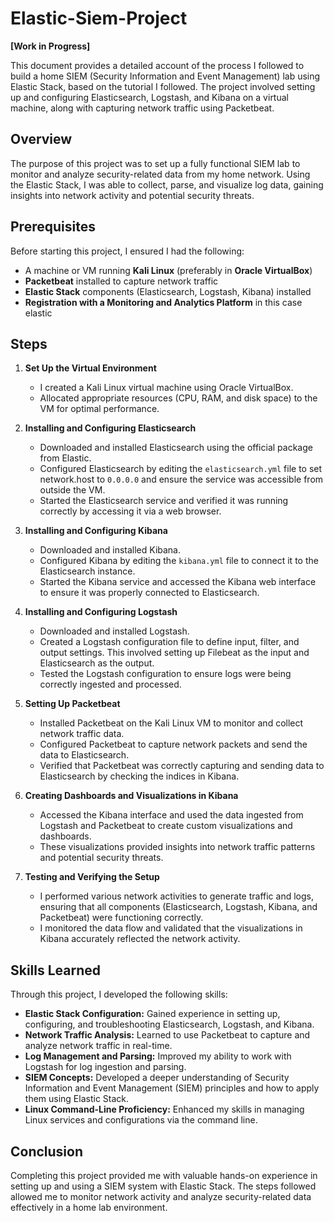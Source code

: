 # Elastic-Siem-Project 

**[Work in Progress]**

This document provides a detailed account of the process I followed to build a home SIEM (Security Information and Event Management) lab using Elastic Stack, based on the tutorial I followed. The project involved setting up and configuring Elasticsearch, Logstash, and Kibana on a virtual machine, along with capturing network traffic using Packetbeat.

## Overview

The purpose of this project was to set up a fully functional SIEM lab to monitor and analyze security-related data from my home network. Using the Elastic Stack, I was able to collect, parse, and visualize log data, gaining insights into network activity and potential security threats.

## Prerequisites

Before starting this project, I ensured I had the following:

- A machine or VM running **Kali Linux** (preferably in **Oracle VirtualBox**)
- **Packetbeat** installed to capture network traffic
- **Elastic Stack** components (Elasticsearch, Logstash, Kibana) installed
- **Registration with a Monitoring and Analytics Platform** in this case elastic

## Steps

1. **Set Up the Virtual Environment**
   - I created a Kali Linux virtual machine using Oracle VirtualBox.
   - Allocated appropriate resources (CPU, RAM, and disk space) to the VM for optimal performance.

2. **Installing and Configuring Elasticsearch**
   - Downloaded and installed Elasticsearch using the official package from Elastic.
   - Configured Elasticsearch by editing the `elasticsearch.yml` file to set network.host to `0.0.0.0` and ensure the service was accessible from outside the VM.
   - Started the Elasticsearch service and verified it was running correctly by accessing it via a web browser.

3. **Installing and Configuring Kibana**
   - Downloaded and installed Kibana.
   - Configured Kibana by editing the `kibana.yml` file to connect it to the Elasticsearch instance.
   - Started the Kibana service and accessed the Kibana web interface to ensure it was properly connected to Elasticsearch.

4. **Installing and Configuring Logstash**
   - Downloaded and installed Logstash.
   - Created a Logstash configuration file to define input, filter, and output settings. This involved setting up Filebeat as the input and Elasticsearch as the output.
   - Tested the Logstash configuration to ensure logs were being correctly ingested and processed.

5. **Setting Up Packetbeat**
   - Installed Packetbeat on the Kali Linux VM to monitor and collect network traffic data.
   - Configured Packetbeat to capture network packets and send the data to Elasticsearch.
   - Verified that Packetbeat was correctly capturing and sending data to Elasticsearch by checking the indices in Kibana.

6. **Creating Dashboards and Visualizations in Kibana**
   - Accessed the Kibana interface and used the data ingested from Logstash and Packetbeat to create custom visualizations and dashboards.
   - These visualizations provided insights into network traffic patterns and potential security threats.

7. **Testing and Verifying the Setup**
   - I performed various network activities to generate traffic and logs, ensuring that all components (Elasticsearch, Logstash, Kibana, and Packetbeat) were functioning correctly.
   - I monitored the data flow and validated that the visualizations in Kibana accurately reflected the network activity.

## Skills Learned

Through this project, I developed the following skills:

- **Elastic Stack Configuration:** Gained experience in setting up, configuring, and troubleshooting Elasticsearch, Logstash, and Kibana.
- **Network Traffic Analysis:** Learned to use Packetbeat to capture and analyze network traffic in real-time.
- **Log Management and Parsing:** Improved my ability to work with Logstash for log ingestion and parsing.
- **SIEM Concepts:** Developed a deeper understanding of Security Information and Event Management (SIEM) principles and how to apply them using Elastic Stack.
- **Linux Command-Line Proficiency:** Enhanced my skills in managing Linux services and configurations via the command line.

## Conclusion

Completing this project provided me with valuable hands-on experience in setting up and using a SIEM system with Elastic Stack. The steps followed allowed me to monitor network activity and analyze security-related data effectively in a home lab environment.
